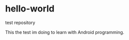 hello-world
===========

test repository

This the test im doing to learn with Android programming.
